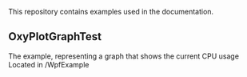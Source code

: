 This repository contains examples used in the documentation.

## OxyPlotGraphTest
The example, representing a graph that shows the current CPU usage
<br>Located in /WpfExample


